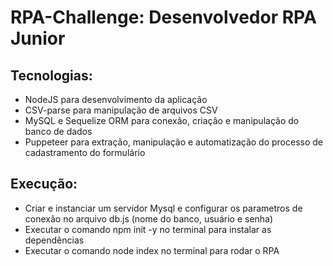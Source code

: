 # RPA-Challenge: Desenvolvedor RPA Junior

## Tecnologias:
- NodeJS para desenvolvimento da aplicação
- CSV-parse para manipulação de arquivos CSV
- MySQL e Sequelize ORM para conexão, criação e manipulação do banco de dados 
- Puppeteer para extração, manipulação e automatização do processo de cadastramento do formulário

## Execução:
- Criar e instanciar um servidor Mysql e configurar os parametros de conexão no arquivo db.js (nome do banco, usuário e senha)
- Executar o comando npm init -y no terminal para instalar as dependências
- Executar o comando node index no terminal para rodar o RPA